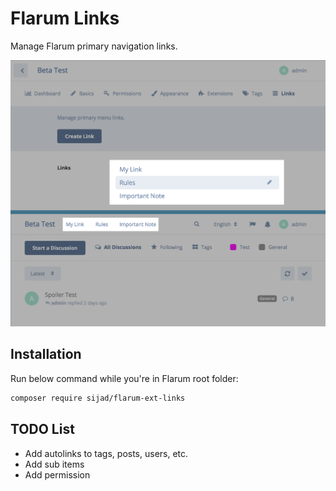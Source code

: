 # Flarum Links

Manage Flarum primary navigation links.

![Flarum Links](header.png)

## Installation

Run below command while you're in Flarum root folder:

```sh
composer require sijad/flarum-ext-links
```

## TODO List
* Add autolinks to tags, posts, users, etc.
* Add sub items
* Add permission 

